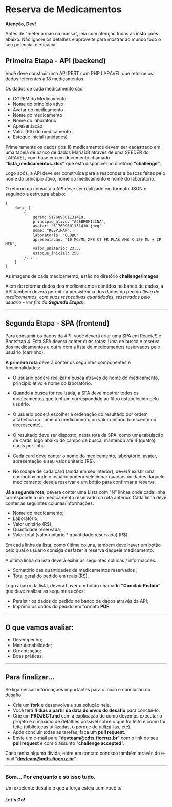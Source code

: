# Reserva de Medicamentos

**Atenção, Dev!**

Antes de "meter a mão na massa", leia com atenção todas as instruções abaixo.
Não ignore os detalhes e aproveite para mostrar ao mundo todo o seu potencial e eficácia.


## Primeira Etapa - API (backend)
Você deve construir uma API REST com PHP LARAVEL que retorne os dados referentes a 18 medicamentos.

Os dados de cada medicamento são:

- GGREM do Medicamento
- Nome do princípio ativo
- Avatar do medicamento
- Nome do medicamento
- Nome do laboratório
- Apresentação
- Valor (R$) do medicamento
- Estoque inicial (unidades)

Primeiramente os dados dos 18 medicamentos devem ser cadastrado em uma tabela de banco de dados MariaDB através de uma SEEDER do LARAVEL, com base em um documento chamado **"lista_medicamentos.xlsx"** que está disponível no diretório **"challenge"**.

Logo após, a API deve ser construída para a responder a buscas feitas pelo nome do princípio ativo, nome do medicamento e nome do laboratório.

O retorno da consulta a API deve ser realizado em formato JSON e seguindo a estrutura abaixo:

```
{
    data: [
        {
            ggrem: 517609501131410,
            principio_ativo: "ACEBROFILINA",
            avatar: "517609501131410.jpeg"
            nome: "RESPIRAN", 
            laboratorio: "GLOBO"
            apresentacao: "10 MG/ML XPE CT FR PLAS AMB X 120 ML + CP MED",
            valor_unitario: 23.5,
            estoque_inicial: 250
        }, ...
    ]
}
```
As imagens de cada medicamento, estão no diretório **challenge/images**.

Além de retornar dados dos medicamentos contidos no banco de dados, a API também deverá permitir a persistência dos dados do pedido *(lista de medicamentos, com suas respectivas quantidades, reservados pelo usuário - ver fim da **Segunda Etapa**)*.

___
## Segunda Etapa - SPA (frontend)

Para consumir os dados da API, você deverá criar uma SPA em ReactJS e Bootstrap 4.
Esta SPA deverá conter duas rotas: Uma de busca e reserva dos medicamentos e outra com a lista de medicamentos reservados pelo usuário (carrinho).  

**A primeira rota** deverá conter os seguintes componentes e funcionalidades:

- O usuário poderá realizar a busca através do nome do medicamento, princípio ativo e nome do laboratório.

- Quando a busca for realizada, a SPA deve mostrar todos os medicamentos que tenham correspondido ao filtro estabelecido pelo usuário.

- O usuário poderá escolher a ordenação do resultado por ordem alfabética do nome do medicamento ou valor unitário (crescente ou decrescente).

- O resultado deve ser disposto, nesta rota da SPA, como uma tabulação de cards, logo abaixo do campo de busca, mantendo até 4 (quatro) cards por linha.

- Cada card deve conter o nome do medicamento, laboratório, avatar, apresentação e seu valor unitário (R$).

- No rodapé de cada card (ainda em seu interior), deverá existir uma combobox onde o usuário poderá selecionar quantas unidades daquele medicamento deseja reservar e um botão para confirmar a reserva.

**Já a segunda rota**, deverá conter uma Lista com "N" linhas onde cada linha corresponde a um medicamento reservado na rota anterior. Cada linha deve conter as seguintes colunas/informações:

- Nome do medicamento;
- Laboratório;
- Valor unitário (R$);
- Quantidade reservada;
- Valor total (valor unitário * quantidade reservada) (R$).

Em cada linha da lista, como última coluna, também deve haver um botão pelo qual o usuário consiga desfazer a reserva daquele medicamento.

A última linha da lista deverá exibir as seguintes colunas / informações:
- Somatório das quantidades de medicamentos reservados ;
- Total geral do pedido em reais (R$).

Logo abaixo da lista, deverá haver um botão chamado **"Concluir Pedido"** que deve realizar as seguintes ações:

- Persistir os dados do pedido no banco de dados através da API;
- Imprimir os dados do pedido em formato **PDF**. 
___


## **O que vamos avaliar:**

- Desempenho;
- Manutenabilidade;
- Organização;
- Boas práticas.

___

## **Para finalizar...**
Se liga nessas informações importantes para o início e conclusão do desafio:

- Crie um **fork** e desenvolva a sua solução nele.
- Você terá **4 dias a partir da data do envio do desafio** para concluí-lo.
- Crie um **PROJECT.md** com a explicação de como devemos executar o projeto e o máximo de detalhes possível sobre o que foi feito e como foi feito (bibliotecas utilizadas, o porque de utilizá-las, etc).
- Após concluir todas as tarefas, faça um **pull request**.
- Envie um e-mail para "**devteam@cdts.fiocruz.br**" com o link do seu **pull request** e com o assunto "**challenge accepted**".

Caso tenha alguma dívida, entre em contato conosco também através do e-mail "**devteam@cdts.fiocruz.br**".

___
### **Bom... Por enquanto é só isso tudo.**

Um excelente desafio e que a força esteja com você o/
#### **Let`s Go!**
